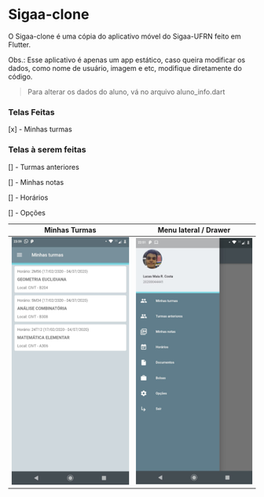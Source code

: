 # Sigaa-clone

O Sigaa-clone é uma cópia do aplicativo móvel do Sigaa-UFRN feito em Flutter.

Obs.: Esse aplicativo é apenas um app estático, caso queira modificar os dados, como nome de usuário, imagem e etc, modifique diretamente do código.

> Para alterar os dados do aluno, vá no arquivo aluno_info.dart

### Telas Feitas

[x] - Minhas turmas

### Telas à serem feitas

[] - Turmas anteriores

[] - Minhas notas

[] - Horários

[] - Opções

Minhas Turmas             |  Menu lateral / Drawer
:-------------------------:|:-------------------------:
![alt text](repo_assets\turmas.jpeg "Turmas")  |  ![alt text](repo_assets\drawer.jpeg "Drawer/Menu lateral")